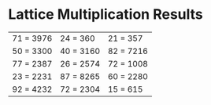 # Lattice Multiplication Results

|   |   |   |
|---|---|---|
| 71 = 3976 | 24 = 360 | 21 = 357 |
| 50 = 3300 | 40 = 3160 | 82 = 7216 |
| 77 = 2387 | 26 = 2574 | 72 = 1008 |
| 23 = 2231 | 87 = 8265 | 60 = 2280 |
| 92 = 4232 | 72 = 2304 | 15 = 615 |
